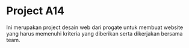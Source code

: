 # Project A14
Ini merupakan project desain web dari progate untuk membuat website yang harus memenuhi kriteria yang diberikan serta dikerjakan bersama team.
